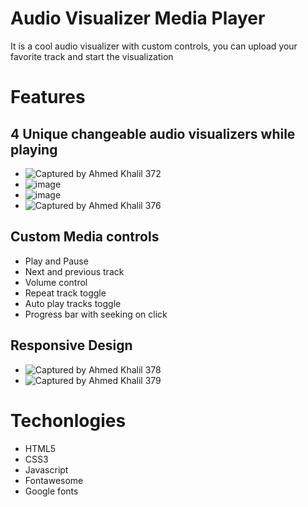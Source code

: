 # Audio Visualizer Media Player
It is a cool audio visualizer with custom controls, you can upload your favorite track and start the visualization

# Features
## 4 Unique changeable audio visualizers while playing
* ![Captured by Ahmed Khalil 372](https://user-images.githubusercontent.com/52580137/190302902-780bd40b-1be6-461e-9e4c-17b9386eeea4.png)
* ![image](https://user-images.githubusercontent.com/52580137/190302955-be286db0-0d76-42b9-b380-9ce7159f5693.png)
* ![image](https://user-images.githubusercontent.com/52580137/190302976-d89521e3-b1b0-43c6-84ae-846bf0a32000.png)
* ![Captured by Ahmed Khalil 376](https://user-images.githubusercontent.com/52580137/190303995-1fded030-4cb7-400f-83f1-269dfdaae76b.png)
## Custom Media controls 

* Play and Pause
* Next and previous track
* Volume control
* Repeat track toggle 
* Auto play tracks toggle
* Progress bar with seeking on click
## Responsive Design
* ![Captured by Ahmed Khalil 378](https://user-images.githubusercontent.com/52580137/190304280-026551e4-123d-432c-bcab-77000166a645.png)
* ![Captured by Ahmed Khalil 379](https://user-images.githubusercontent.com/52580137/190304414-92817e83-bc1c-4896-a698-5de754046dab.png)

# Techonlogies
* HTML5
* CSS3
* Javascript
* Fontawesome
* Google fonts
